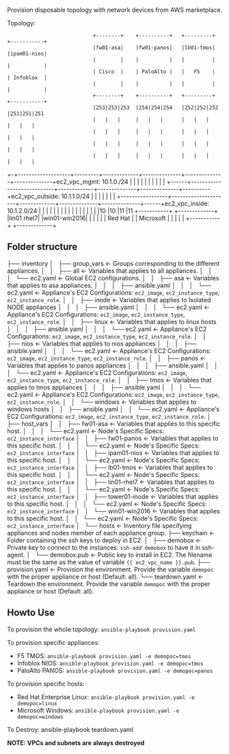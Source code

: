 Provision disposable topology with network devices from AWS marketplace.

Topology:

                                +--------+    +----------+   +---------+    +-----------+
                                |fw01-asa|    |fw01-panos|   |lb01-tmos|    |ipam01-nios|
                                |        |    |          |   |         |    |           |
                                | Cisco  |    | PaloAlto |   |   F5    |    | Infoblox  |
                                |        |    |          |   |         |    |           |
                                +--------+    +----------+   +---------+    +-----------+
                                |253|253|253  |254|254|254   |252|252|252   |251|251|251
                                |   |   |     |   |   |      |   |   |      |   |   |
                                |   |   |     |   |   |      |   |   |      |   |   |
                                |   |   |     |   |   |      |   |   |      |   |   |
                                |   |   |     |   |   |      |   |   |      |   |   |
+-+-------------------+---------+-------------+--------------+--------------+--------------+ec2_vpc_mgmt: 10.1.0./24
  |                   |             |   |         |   |          |   |          |   |
+------+----------------------------+-------------+--------------+--------------+----------+ec2_vpc_outside: 10.1.1.0/24
  |    |              |                 |             |              |              |
+-----------------+---------------------+-------------+--------------+--------------+------+ec2_vpc_inside: 10.1.2.0/24
  |    |          |   |
  |    |          |   |
  |    |          |   |
  |    |          |   |
  |10  |10        |11 |11
  +-----------+   +-------------+
  |lin01 rhel7|   |win01-win2016|
  |           |   |             |
  |  Red Hat  |   |  Microsoft  |
  |           |   |             |
  +-----------+   +-------------+

## Folder structure

├── inventory
│   ├── group_vars <- Groups corresponding to the different appliances.
│   │   ├── all <- Variables that applies to all appliances.
│   │   │   └── ec2.yaml <- Global EC2 configurations.
│   │   ├── asa <- Variables that applies to asa appliances.
│   │   │   ├── ansible.yaml 
│   │   │   └── ec2.yaml <- Appliance's EC2 Configurations: `ec2_image`, `ec2_instance_type`, `ec2_instance_role`.
│   │   ├── inode <- Variables that applies to Isolated NODE appliances
│   │   │   ├── ansible.yaml
│   │   │   └── ec2.yaml <- Appliance's EC2 Configurations: `ec2_image`, `ec2_instance_type`, `ec2_instance_role`.
│   │   ├── linux <- Variables that applies to linux hosts
│   │   │   ├── ansible.yaml
│   │   │   └── ec2.yaml <- Appliance's EC2 Configurations: `ec2_image`, `ec2_instance_type`, `ec2_instance_role`.
│   │   ├── nios <- Variables that applies to nios appliances
│   │   │   ├── ansible.yaml
│   │   │   └── ec2.yaml <- Appliance's EC2 Configurations: `ec2_image`, `ec2_instance_type`, `ec2_instance_role`.
│   │   ├── panos <- Variables that applies to panos appliances
│   │   │   ├── ansible.yaml
│   │   │   └── ec2.yaml <- Appliance's EC2 Configurations: `ec2_image`, `ec2_instance_type`, `ec2_instance_role`.
│   │   ├── tmos <- Variables that applies to tmos appliances
│   │   │   ├── ansible.yaml
│   │   │   └── ec2.yaml <- Appliance's EC2 Configurations: `ec2_image`, `ec2_instance_type`, `ec2_instance_role`.
│   │   └── windows <- Variables that applies to windows hosts
│   │       ├── ansible.yaml
│   │       └── ec2.yaml <- Appliance's EC2 Configurations: `ec2_image`, `ec2_instance_type`, `ec2_instance_role`.
│   ├── host_vars
│   │   ├── fw01-asa <- Variables that applies to this specific host.
│   │   │   └── ec2.yaml <- Node's Specific Specs: `ec2_instance_interface`
│   │   ├── fw01-panos <- Variables that applies to this specific host.
│   │   │   └── ec2.yaml <- Node's Specific Specs: `ec2_instance_interface`
│   │   ├── ipam01-nios <- Variables that applies to this specific host.
│   │   │   └── ec2.yaml <- Node's Specific Specs: `ec2_instance_interface`
│   │   ├── lb01-tmos <- Variables that applies to this specific host.
│   │   │   └── ec2.yaml <- Node's Specific Specs: `ec2_instance_interface`
│   │   ├── lin01-rhel7 <- Variables that applies to this specific host.
│   │   │   └── ec2.yaml <- Node's Specific Specs: `ec2_instance_interface`
│   │   ├── tower01-inode <- Variables that applies to this specific host.
│   │   │   └── ec2.yaml <- Node's Specific Specs: `ec2_instance_interface`
│   │   └── win01-win2016 <- Variables that applies to this specific host.
│   │       └── ec2.yaml <- Node's Specific Specs: `ec2_instance_interface`
│   └── hosts <- Inventory file specifying appliances and nodes member of each appliance group.
├── keychain <- Folder containing the ssh keys to deploy in EC2.
│   ├── demobox <- Private key to connect to the instances: `ssh-add demobox` to have it in ssh-agent.
│   └── demobox.pub <- Public key to install in EC2. The filename must be the same as the value of variable `{{ ec2_vpc_name }}.pub`.
├── provision.yaml <- Provision the environment. Provide the variable `demopoc` with the proper appliance or host (Default: all).
└── teardown.yaml <- Teardown the environment. Provide the variable `demopoc` with the proper appliance or host (Default: all).

## Howto Use

To provision the whole topology: `ansible-playbook provision.yaml`

To provision specific appliances:
- F5 TMOS: `ansible-playbook provision.yaml -e demopoc=tmos`
- Infoblox NIOS: `ansible-playbook provision.yaml -e demopoc=tmos`
- PaloAlto PANOS: `ansible-playbook provision.yaml -e demopoc=panos`

To provision specific hosts:
- Red Hat Enterprise Linux: `ansible-playbook provision.yaml -e demopoc=linux`
- Microsoft Windows: `ansible-playbook provision.yaml -e demopoc=windows`

To Destroy:
ansible-playbook teardown.yaml

**NOTE: VPCs and subnets are always destroyed**